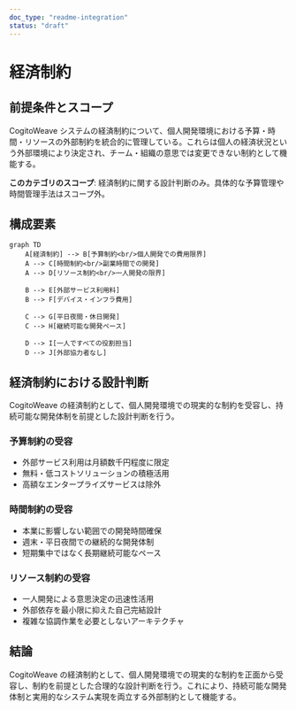 ```yaml
---
doc_type: "readme-integration"
status: "draft"
---
```


# 経済制約

## 前提条件とスコープ

CogitoWeave システムの経済制約について、個人開発環境における予算・時間・リソースの外部制約を統合的に管理している。これらは個人の経済状況という外部環境により決定され、チーム・組織の意思では変更できない制約として機能する。

**このカテゴリのスコープ**: 経済制約に関する設計判断のみ。具体的な予算管理や時間管理手法はスコープ外。

## 構成要素

```mermaid
graph TD
    A[経済制約] --> B[予算制約<br/>個人開発での費用限界]
    A --> C[時間制約<br/>副業時間での開発]
    A --> D[リソース制約<br/>一人開発の限界]

    B --> E[外部サービス利用料]
    B --> F[デバイス・インフラ費用]

    C --> G[平日夜間・休日開発]
    C --> H[継続可能な開発ペース]

    D --> I[一人ですべての役割担当]
    D --> J[外部協力者なし]
```

## 経済制約における設計判断

CogitoWeave の経済制約として、個人開発環境での現実的な制約を受容し、持続可能な開発体制を前提とした設計判断を行う。

### 予算制約の受容

- 外部サービス利用は月額数千円程度に限定
- 無料・低コストソリューションの積極活用
- 高額なエンタープライズサービスは除外

### 時間制約の受容

- 本業に影響しない範囲での開発時間確保
- 週末・平日夜間での継続的な開発体制
- 短期集中ではなく長期継続可能なペース

### リソース制約の受容

- 一人開発による意思決定の迅速性活用
- 外部依存を最小限に抑えた自己完結設計
- 複雑な協調作業を必要としないアーキテクチャ

## 結論

CogitoWeave の経済制約として、個人開発環境での現実的な制約を正面から受容し、制約を前提とした合理的な設計判断を行う。これにより、持続可能な開発体制と実用的なシステム実現を両立する外部制約として機能する。
